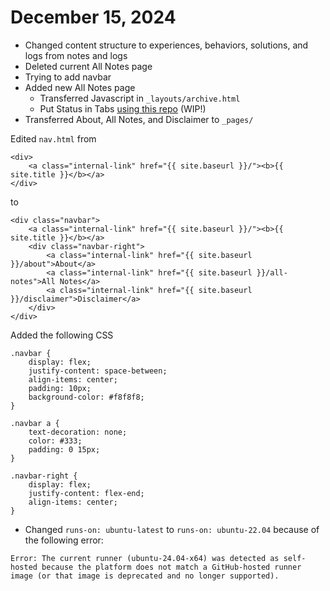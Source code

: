 # December 15, 2024

- Changed content structure to experiences, behaviors, solutions, and logs from notes and logs
- Deleted current All Notes page
- Trying to add navbar
- Added new All Notes page 
    - Transferred Javascript in `_layouts/archive.html`
    - Put Status in Tabs [using this repo](https://github.com/Ovski4/jekyll-tabs) (WIP!)
- Transferred About, All Notes, and Disclaimer to `_pages/`

Edited `nav.html` from
```
<div>
    <a class="internal-link" href="{{ site.baseurl }}/"><b>{{ site.title }}</b></a>
</div>
```
to
```
<div class="navbar">
    <a class="internal-link" href="{{ site.baseurl }}/"><b>{{ site.title }}</b></a>
    <div class="navbar-right">
        <a class="internal-link" href="{{ site.baseurl }}/about">About</a>
        <a class="internal-link" href="{{ site.baseurl }}/all-notes">All Notes</a>
        <a class="internal-link" href="{{ site.baseurl }}/disclaimer">Disclaimer</a>
    </div>
</div>
```

Added the following CSS
```
.navbar {
    display: flex;
    justify-content: space-between;
    align-items: center;
    padding: 10px;
    background-color: #f8f8f8;
}

.navbar a {
    text-decoration: none;
    color: #333;
    padding: 0 15px;
}

.navbar-right {
    display: flex;
    justify-content: flex-end;
    align-items: center;
}
```

- Changed `runs-on: ubuntu-latest` to `runs-on: ubuntu-22.04` because of the following error:
```
Error: The current runner (ubuntu-24.04-x64) was detected as self-hosted because the platform does not match a GitHub-hosted runner image (or that image is deprecated and no longer supported).
```